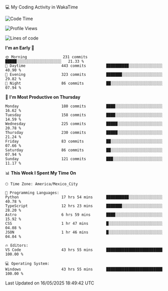 💻 My Coding Activity in WakaTime
<!--START_SECTION:waka-->
![Code Time](http://img.shields.io/badge/Code%20Time-440%20hrs%2023%20mins-blue)

![Profile Views](http://img.shields.io/badge/Profile%20Views-0-blue)

![Lines of code](https://img.shields.io/badge/From%20Hello%20World%20I%27ve%20Written-2.2%20million%20lines%20of%20code-blue)

**I'm an Early 🐤** 

```text
🌞 Morning                231 commits         █████░░░░░░░░░░░░░░░░░░░░   21.33 % 
🌆 Daytime                443 commits         ██████████░░░░░░░░░░░░░░░   40.90 % 
🌃 Evening                323 commits         ███████░░░░░░░░░░░░░░░░░░   29.82 % 
🌙 Night                  86 commits          ██░░░░░░░░░░░░░░░░░░░░░░░   07.94 % 
```
📅 **I'm Most Productive on Thursday** 

```text
Monday                   180 commits         ████░░░░░░░░░░░░░░░░░░░░░   16.62 % 
Tuesday                  158 commits         ████░░░░░░░░░░░░░░░░░░░░░   14.59 % 
Wednesday                225 commits         █████░░░░░░░░░░░░░░░░░░░░   20.78 % 
Thursday                 230 commits         █████░░░░░░░░░░░░░░░░░░░░   21.24 % 
Friday                   83 commits          ██░░░░░░░░░░░░░░░░░░░░░░░   07.66 % 
Saturday                 86 commits          ██░░░░░░░░░░░░░░░░░░░░░░░   07.94 % 
Sunday                   121 commits         ███░░░░░░░░░░░░░░░░░░░░░░   11.17 % 
```


📊 **This Week I Spent My Time On** 

```text
🕑︎ Time Zone: America/Mexico_City

💬 Programming Languages: 
Python                   17 hrs 54 mins      ██████████░░░░░░░░░░░░░░░   40.78 % 
TypeScript               12 hrs 23 mins      ███████░░░░░░░░░░░░░░░░░░   28.20 % 
Astro                    6 hrs 59 mins       ████░░░░░░░░░░░░░░░░░░░░░   15.92 % 
CSS                      1 hr 47 mins        █░░░░░░░░░░░░░░░░░░░░░░░░   04.08 % 
JSON                     1 hr 46 mins        █░░░░░░░░░░░░░░░░░░░░░░░░   04.04 % 

🔥 Editors: 
VS Code                  43 hrs 55 mins      █████████████████████████   100.00 % 

💻 Operating System: 
Windows                  43 hrs 55 mins      █████████████████████████   100.00 % 
```


 Last Updated on 16/05/2025 18:49:42 UTC
<!--END_SECTION:waka-->
